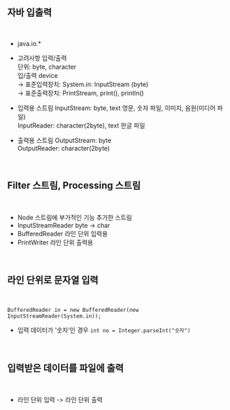 ## 자바 입출력
</br>

- java.io.*
- 고려사항
  입력/출력  
  단위: byte, character  
  입/출력 device  
  -> 표준입력장치: System.in: InputStream (byte)  
  -> 표준출력장치: PrintStream, print(), println()  
  
- 입력용 스트림
  InputStream: byte, text 영문, 숫자 파일, 이미지, 음원(미디어 파일)  
  InputReader: character(2byte), text 한글 파일  
- 출력용 스트림
  OutputStream: byte  
  OutputReader: character(2byte)  
</br>

## Filter 스트림, Processing 스트림
</br>

- Node 스트림에 부가적인 기능 추가한 스트림  
- InputStreamReader
  byte -> char  
- BufferedReader
  라인 단위 입력용  
- PrintWriter
  라인 단위 출력용  
</br>

## 라인 단위로 문자열 입력
</br>

`BufferedReader in = new BufferedReader(new InputStreamReader(System.in));`  
- 입력 데이터가 '숫자'인 경우
  `int no = Integer.parseInt("숫자")`  
</br>

## 입력받은 데이터를 파일에 출력
</br>

- 라인 단위 입력 -> 라인 단위 출력
</br>

  
